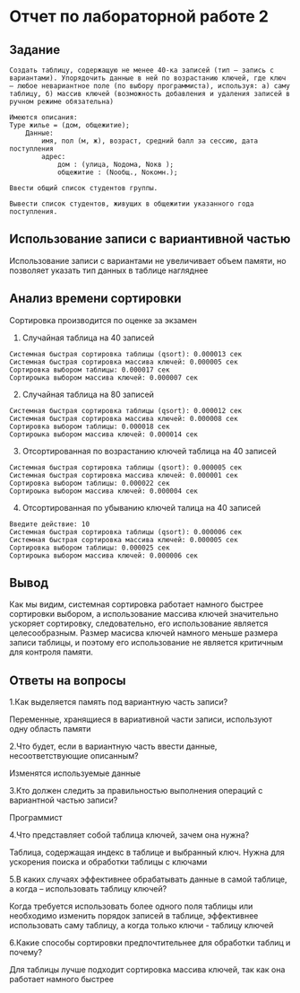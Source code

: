 # Отчет по лабораторной работе 2

## Задание
```
Создать таблицу, содержащую не менее 40-ка записей (тип – запись с вариантами). Упорядочить данные в ней по возрастанию ключей, где ключ – любое невариантное поле (по выбору программиста), используя: а) саму таблицу, б) массив ключей (возможность добавления и удаления записей в ручном режиме обязательна)

Имеются описания:
Type жилье = (дом, общежитие);
    Данные: 
        имя, пол (м, ж), возраст, средний балл за сессию, дата поступления 
        адрес:
            дом : (улица, Noдома, Noкв ); 
            общежитие : (Noобщ., Noкомн.);

Ввести общий список студентов группы.

Вывести список студентов, живущих в общежитии указанного года поступления.
```

## Использование записи с вариантивной частью 

Использование записи с вариантами не увеличивает объем памяти, но позволяет указать тип данных в таблице нагляднее 

## Анализ времени сортировки

Сортировка производится по оценке за экзамен

1. Случайная таблица на 40 записей

```
Системная быстрая сортировка таблицы (qsort): 0.000013 сек
Системная быстрая сортировка массива ключей: 0.000005 сек
Сортировка выбором таблицы: 0.000017 сек
Сортироыка выбором массива ключей: 0.000007 сек
```

2. Случайная таблица на 80 записей

```
Системная быстрая сортировка таблицы (qsort): 0.000012 сек
Системная быстрая сортировка массива ключей: 0.000008 сек
Сортировка выбором таблицы: 0.000018 сек
Сортироыка выбором массива ключей: 0.000014 сек
```

3. Отсортированная по возрастанию ключей таблица на 40 записей

```
Системная быстрая сортировка таблицы (qsort): 0.000005 сек
Системная быстрая сортировка массива ключей: 0.000001 сек
Сортировка выбором таблицы: 0.000022 сек
Сортироыка выбором массива ключей: 0.000004 сек
```

4. Отсортированная по убыванию ключей талица на 40 записей
```
Введите действие: 10
Системная быстрая сортировка таблицы (qsort): 0.000006 сек
Системная быстрая сортировка массива ключей: 0.000005 сек
Сортировка выбором таблицы: 0.000025 сек
Сортироыка выбором массива ключей: 0.000006 сек
```

## Вывод

Как мы видим, системная сортировка работает намного быстрее сортировки выбором, а использование массива ключей значительно ускоряет сортировку, следовательно, его использование является целесообразным. Размер масисва ключей намного меньше размера записи таблицы, и поэтому его использование не является критичным для контроля памяти.

## Ответы на вопросы
1.Как выделяется память под вариантную часть записи?

Переменные, хранящиеся в вариативной части записи, используют одну область памяти

2.Что будет, если в вариантную часть ввести данные, несоответствующие описанным?

Изменятся используемые данные

3.Кто должен следить за правильностью выполнения операций с вариантной частью записи?

Программист

4.Что представляет собой таблица ключей, зачем она нужна?

Таблица, содержащая индекс в таблице и выбранный ключ. Нужна для ускорения поиска и обработки таблицы с ключами

5.В каких случаях эффективнее обрабатывать данные в самой таблице, а когда – использовать таблицу ключей?

Когда требуется использовать более одного поля таблицы или необходимо изменить порядок записей в таблице, эффективнее использовать саму таблицу, 
а когда только ключи - таблицу ключей

6.Какие способы сортировки предпочтительнее для обработки таблиц и почему? 

Для таблицы лучше подходит сортировка массива ключей, так как она работает намного быстрее


